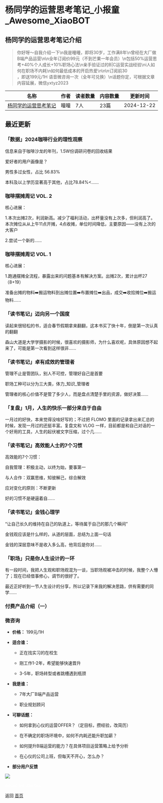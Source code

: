 # 杨同学的运营思考笔记_小报童_Awesome_XiaoBOT

## 杨同学的运营思考笔记介绍
> 你好呀～自我介绍一下\n我是曈曈，即将30岁，工作满8年\n曾经在大厂做B端产品运营\n\n全年订阅价99元（不到芒果一年会员）\n包括50%运营思考+40%个人成长+10%职场心法\n亲手验证过的B|C运营实战经验\ni人如何在职场不内耗\n如何最低成本的开启热爱\n\n\n订阅前30  
，即送199元/1H 语音微咨询一次（全年可兑换）\n话题你定，可根据文章内容延展，微信yxtyz2023  
  


|名称|作者|读者数量|内容数量|更新时间|
|---|---|---|---|---|
|[杨同学的运营思考笔记](https://xiaobot.net/p/tongtong?refer=0b133df9-27dc-423b-8101-639049001c13)|曈曈|7人|23篇|2024-12-22|

## 最近更新
### 「数据」2024咖啡行业的理性观察

信息来自于咖啡沙龙的年刊，1.5W份调研问卷的回收结果

爱好者的用户画像是？

男性多过女性，占比 56.83%

本科及以上学历显著高于其他，占比78.84%<......

### 咖啡摆摊周记 VOL. 2

核心进展：

1.本次出摊2次，利润新高。减少了福利活动，出杯量没有上次多，但利润高了。本次摊位从从上午11点开摊，4点收摊，单位时间降低，主要原因——没有上次的大客户

2.尝试一个新的......

### 咖啡摆摊周记 VOL. 1

核心进展：

1.跑通摆摊全流程，暴露出来的问题基本有解决方案。出摊2次，累计出杯27（8+19）

准备出摊的物料➡️搬运物料到出摊位置➡️布置摊位➡️出品，成交➡️收拾摊位➡️搬运物料......

### 「读书笔记」迈向另一个国度

读起来很轻松的书，适合春节假期拿来翻翻，这本书买了快十年，倒是第一次认真的翻翻

森山大道是大学学摄影的时候，很喜欢的摄影师，为什么喜欢呢，具体原因想不起来了，可能是第一次看到这样很非......

### 「读书笔记」卓有成效的管理者

管理不止是管团队，别人不可控，管理好自己是首要

职场工种可以分为三大类，体力_知识_管理者

管理者的核心价值不是管了多少人，而是盘点清楚手里的资源，做好决策......

### 「复盘」1月，人生的快乐一部分来自于自由

一月过的好快，本来觉得没啥好写的；不过把 FLOMO 里面的记录拿出来汇总的时候，发现一月过的还挺丰富。复盘文和 VLOG
一样，目前都是和自己对话的一个好用的工具，人生的起伏被文字压缩，过个几......

### 「读书笔记」高效能人士的7个习惯

高效能的7个习惯：

自我管理：积极主动，以终为始，要事第一

与人合作：双赢思维，知彼解己，综合解效

应对变化的原则：不断更新

好的习惯不是硬逼着自......

### 「读书笔记」金钱心理学

“让自己长久的维持在自己的轨道上，等待属于自己的那几个瞬间”

金钱观应该是什么样的，从道的层面，总结为上面一句话

金钱的深层意味不是收入多么高，他背后是你对......

### 「职场」只是你人生设计的一环

有一段时间，我把人生观和职场观混为一谈，当职场观被冲击的时候，我整个人懵了；现在已经借事修心，调节的很好了。

最近正好听到一节人生设计的分享，所以记录下来我的解决思路，供有需要的同学......

### 付费产品介绍（一）

### **微咨询**

  * **价格：** 199元/1H

  * **适合谁：**

    * 正在找实习的在校生

    * 刚工作1-2年，希望能够快速晋升

    * 3-5年，职场转型或者跳槽遇到瓶颈

  * **我是谁：**

    * 7年大厂B端产品运营

    * 职业规划顾问

  * **可聊话题：**

    * 如何拿到心仪的运营OFFER？（定目标，攒经验，改简历）

    * 在不确定的职场环境中，如何不内耗还能升职加薪？

    * 如何提升B端运营的能力？在具体项目运营策略上给予分析

    * 在心仪的公司上班，但每天不开心，怎么办？

  * **部分用户反馈**

![](https://static.xiaobot.net/file/2023-10-23/121427/5316984d90ea463081f046f2b004bfcb.png)


<a href="https://github.com/Reno9527/awesome-xiaobot" style="color: white; text-decoration: none;">awesome-xiaobot</a>

返回 [首页](../README.md)
